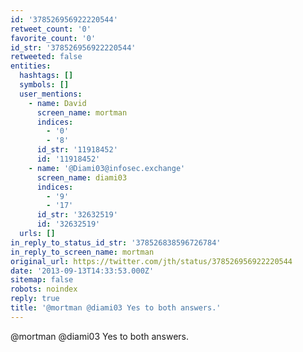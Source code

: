 ```yaml
---
id: '378526956922220544'
retweet_count: '0'
favorite_count: '0'
id_str: '378526956922220544'
retweeted: false
entities:
  hashtags: []
  symbols: []
  user_mentions:
    - name: David
      screen_name: mortman
      indices:
        - '0'
        - '8'
      id_str: '11918452'
      id: '11918452'
    - name: '@Diami03@infosec.exchange'
      screen_name: diami03
      indices:
        - '9'
        - '17'
      id_str: '32632519'
      id: '32632519'
  urls: []
in_reply_to_status_id_str: '378526838596726784'
in_reply_to_screen_name: mortman
original_url: https://twitter.com/jth/status/378526956922220544
date: '2013-09-13T14:33:53.000Z'
sitemap: false
robots: noindex
reply: true
title: '@mortman @diami03 Yes to both answers.'
---
```


@mortman @diami03 Yes to both answers.